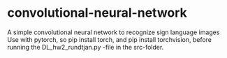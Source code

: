 # convolutional-neural-network

A simple convolutional neural network to recognize sign language images
Use with pytorch, so pip install torch, and pip install torchvision, before running the DL_hw2_rundtjan.py -file in the src-folder.
